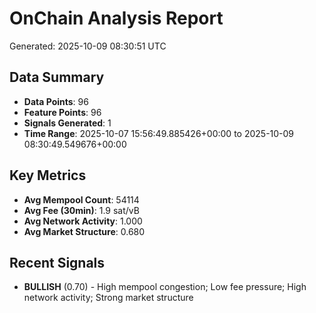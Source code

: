 # OnChain Analysis Report
Generated: 2025-10-09 08:30:51 UTC

## Data Summary
- **Data Points**: 96
- **Feature Points**: 96
- **Signals Generated**: 1
- **Time Range**: 2025-10-07 15:56:49.885426+00:00 to 2025-10-09 08:30:49.549676+00:00

## Key Metrics
- **Avg Mempool Count**: 54114
- **Avg Fee (30min)**: 1.9 sat/vB
- **Avg Network Activity**: 1.000
- **Avg Market Structure**: 0.680

## Recent Signals
- **BULLISH** (0.70) - High mempool congestion; Low fee pressure; High network activity; Strong market structure
